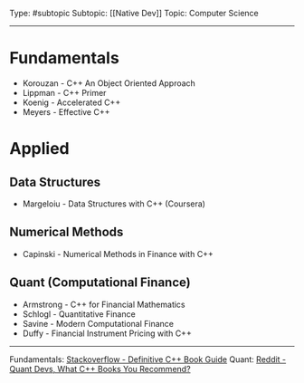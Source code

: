 Type: #subtopic
Subtopic: [[Native Dev]]
Topic: Computer Science

---
# Fundamentals

* Korouzan - C++ An Object Oriented Approach
* Lippman - C++ Primer
* Koenig - Accelerated C++
* Meyers - Effective C++

# Applied

## Data Structures 

* Margeloiu - Data Structures with C++ (Coursera)

## Numerical Methods

* Capinski - Numerical Methods in Finance with C++

## Quant (Computational Finance)

* Armstrong - C++ for Financial Mathematics
* Schlogl - Quantitative Finance
* Savine - Modern Computational Finance
* Duffy - Financial Instrument Pricing with C++


----
Fundamentals: [Stackoverflow - Definitive C++ Book Guide](https://stackoverflow.com/questions/388242/the-definitive-c-book-guide-and-list)
Quant: [Reddit - Quant Devs, What C++ Books You Recommend?](https://www.reddit.com/r/quant/comments/ppru9l/quant_developers_at_hfts_what_is_the_single_c/)
